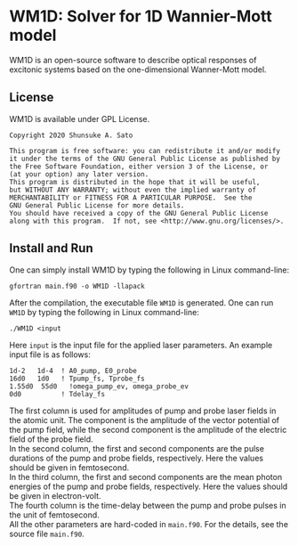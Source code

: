 # WM1D: Solver for 1D Wannier-Mott model

WM1D is an open-source software to describe optical responses of excitonic systems based on the one-dimensional Wanner-Mott model.

## License

WM1D is available under GPL License.


    Copyright 2020 Shunsuke A. Sato

    This program is free software: you can redistribute it and/or modify
    it under the terms of the GNU General Public License as published by
    the Free Software Foundation, either version 3 of the License, or
    (at your option) any later version.
    This program is distributed in the hope that it will be useful,
    but WITHOUT ANY WARRANTY; without even the implied warranty of
    MERCHANTABILITY or FITNESS FOR A PARTICULAR PURPOSE.  See the
    GNU General Public License for more details.
    You should have received a copy of the GNU General Public License
    along with this program.  If not, see <http://www.gnu.org/licenses/>.


## Install and Run

   One can simply install WM1D by typing the following in Linux command-line:  

```
gfortran main.f90 -o WM1D -llapack
```

After the compilation, the executable file ```WM1D``` is generated.
One can run ```WM1D``` by typing the following in Linux command-line:  
```
./WM1D <input
```
Here ```input``` is the input file for the applied laser parameters. An example input file is as follows:

```
1d-2   1d-4  ! A0_pump, E0_probe
16d0   1d0   ! Tpump_fs, Tprobe_fs
1.55d0  55d0   !omega_pump_ev, omega_probe_ev
0d0          ! Tdelay_fs
```

The first column is used for amplitudes of pump and probe laser fields in the atomic unit. The component is the amplitude of the vector potential of the pump field, while the second component is the amplitude of the electric field of the probe field.  
In the second column, the first and second components are the pulse durations of the pump and probe fields, respectively. Here the values should be given in femtosecond.  
In the third column, the first and second components are the mean photon energies of the pump and probe fields, respectively. Here the values should be given in electron-volt.  
The fourth column is the time-delay between the pump and probe pulses in the unit of femtosecond.  
All the other parameters are hard-coded in ```main.f90```. For the details, see the source file ```main.f90```.